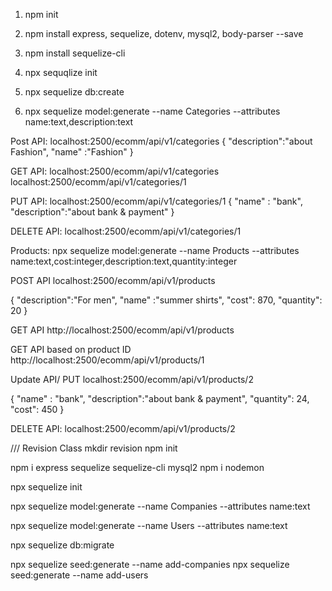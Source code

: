 1. npm init
2. npm install express, sequelize, dotenv, mysql2, body-parser --save

3. npm install sequelize-cli

4. npx sequqlize init

5. npx sequelize db:create
6. npx sequelize model:generate --name Categories --attributes name:text,description:text

Post API:
localhost:2500/ecomm/api/v1/categories
{
"description":"about Fashion",
"name" :"Fashion"
}

GET API:
localhost:2500/ecomm/api/v1/categories
localhost:2500/ecomm/api/v1/categories/1

PUT API:
localhost:2500/ecomm/api/v1/categories/1
{
"name" : "bank",
"description":"about bank & payment"
}

DELETE API:
localhost:2500/ecomm/api/v1/categories/1

Products:
npx sequelize model:generate --name Products --attributes name:text,cost:integer,description:text,quantity:integer

POST API
localhost:2500/ecomm/api/v1/products

{
"description":"For men",
"name" :"summer shirts",
"cost": 870,
"quantity": 20
}

GET API
http://localhost:2500/ecomm/api/v1/products

GET API based on product ID
http://localhost:2500/ecomm/api/v1/products/1

Update API/ PUT
localhost:2500/ecomm/api/v1/products/2

{
"name" : "bank",
"description":"about bank & payment",
"quantity": 24,
"cost": 450
}

DELETE API:
localhost:2500/ecomm/api/v1/products/2

/// Revision Class
mkdir revision
npm init

npm i express sequelize sequelize-cli mysql2
npm i nodemon

npx sequelize init

npx sequelize model:generate --name Companies --attributes name:text

npx sequelize model:generate --name Users --attributes name:text

npx sequelize db:migrate

npx sequelize seed:generate --name add-companies
npx sequelize seed:generate --name add-users

